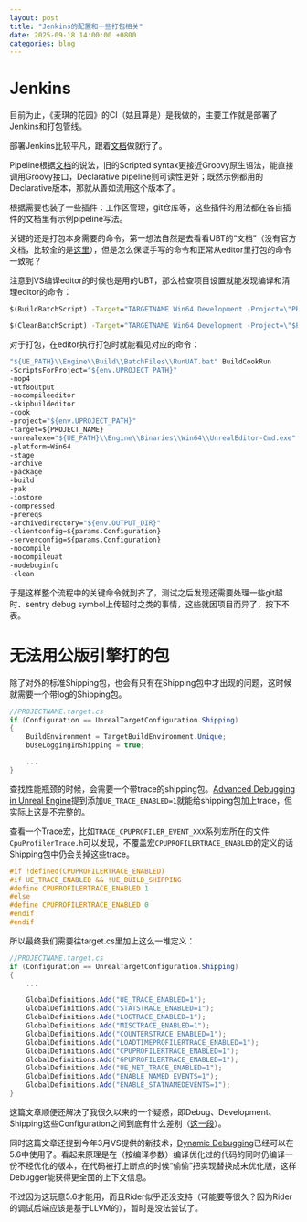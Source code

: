 ```yaml
---
layout: post
title: "Jenkins的配置和一些打包相关"
date: 2025-09-18 14:00:00 +0800
categories: blog
---
```


# Jenkins

目前为止，《麦琪的花园》的CI（姑且算是）是我做的，主要工作就是部署了Jenkins和打包管线。

部署Jenkins比较平凡，跟着[文档](https://www.jenkins.io/doc/book/installing/windows/)做就行了。

Pipeline根据[文档](https://www.jenkins.io/doc/book/pipeline/#pipeline-syntax-overview)的说法，旧的Scripted syntax更接近Groovy原生语法，能直接调用Groovy接口，Declarative pipeline则可读性更好；既然示例都用的Declarative版本，那就从善如流用这个版本了。

根据需要也装了一些插件：工作区管理，git仓库等，这些插件的用法都在各自插件的文档里有示例pipeline写法。

关键的还是打包本身需要的命令，第一想法自然是去看看UBT的“文档”（没有官方文档，比较全的是[这里](https://unreal-garden.com/docs/command-line-arguments/)），但是怎么保证手写的命令和正常从editor里打包的命令一致呢？

注意到VS编译editor的时候也是用的UBT，那么检查项目设置就能发现编译和清理editor的命令：

```bat
$(BuildBatchScript) -Target="TARGETNAME Win64 Development -Project=\"PROJECT_PATH\"" -Target="ShaderCompileWorker Win64 Development -Quiet" -WaitMutex -FromMsBuild

$(CleanBatchScript) -Target="TARGETNAME Win64 Development -Project=\"$PROJECT_PATH\"" -Target="ShaderCompileWorker Win64 Development -Quiet" -WaitMutex -FromMsBuild
```

对于打包，在editor执行打包时就能看见对应的命令：

```bat
"${UE_PATH}\\Engine\\Build\\BatchFiles\\RunUAT.bat" BuildCookRun
-ScriptsForProject="${env.UPROJECT_PATH}"
-nop4
-utf8output
-nocompileeditor
-skipbuildeditor
-cook
-project="${env.UPROJECT_PATH}"
-target=${PROJECT_NAME}
-unrealexe="${UE_PATH}\\Engine\\Binaries\\Win64\\UnrealEditor-Cmd.exe"
-platform=Win64
-stage
-archive
-package
-build
-pak
-iostore
-compressed
-prereqs
-archivedirectory="${env.OUTPUT_DIR}"
-clientconfig=${params.Configuration}
-serverconfig=${params.Configuration}
-nocompile
-nocompileuat
-nodebuginfo
-clean
```

于是这样整个流程中的关键命令就到齐了，测试之后发现还需要处理一些git超时、sentry debug symbol上传超时之类的事情，这些就因项目而异了，按下不表。

# 无法用公版引擎打的包

除了对外的标准Shipping包，也会有只有在Shipping包中才出现的问题，这时候就需要一个带log的Shipping包。

```C#
//PROJECTNAME.target.cs
if (Configuration == UnrealTargetConfiguration.Shipping)
{
    BuildEnvironment = TargetBuildEnvironment.Unique;
    bUseLoggingInShipping = true;

    ...
}
```

查找性能瓶颈的时候，会需要一个带trace的shipping包。[Advanced Debugging in Unreal Engine](https://dev.epicgames.com/community/learning/tutorials/dXl5/advanced-debugging-in-unreal-engine)提到添加`UE_TRACE_ENABLED=1`就能给shipping包加上trace，但实际上这是不完整的。

查看一个Trace宏，比如`TRACE_CPUPROFILER_EVENT_XXX`系列宏所在的文件`CpuProfilerTrace.h`可以发现，不覆盖宏`CPUPROFILERTRACE_ENABLED`的定义的话Shipping包中仍会关掉这些trace。

```cpp
#if !defined(CPUPROFILERTRACE_ENABLED)
#if UE_TRACE_ENABLED && !UE_BUILD_SHIPPING
#define CPUPROFILERTRACE_ENABLED 1
#else
#define CPUPROFILERTRACE_ENABLED 0
#endif
#endif
```

所以最终我们需要往target.cs里加上这么一堆定义：

```C#
//PROJECTNAME.target.cs
if (Configuration == UnrealTargetConfiguration.Shipping)
{
    ...

    GlobalDefinitions.Add("UE_TRACE_ENABLED=1");
    GlobalDefinitions.Add("STATSTRACE_ENABLED=1");
    GlobalDefinitions.Add("LOGTRACE_ENABLED=1");
    GlobalDefinitions.Add("MISCTRACE_ENABLED=1");
    GlobalDefinitions.Add("COUNTERSTRACE_ENABLED=1");
    GlobalDefinitions.Add("LOADTIMEPROFILERTRACE_ENABLED=1");
    GlobalDefinitions.Add("CPUPROFILERTRACE_ENABLED=1");
    GlobalDefinitions.Add("GPUPROFILERTRACE_ENABLED=1");
    GlobalDefinitions.Add("UE_NET_TRACE_ENABLED=1");
    GlobalDefinitions.Add("ENABLE_NAMED_EVENTS=1");
    GlobalDefinitions.Add("ENABLE_STATNAMEDEVENTS=1");
}
```

这篇文章顺便还解决了我很久以来的一个疑惑，即Debug、Development、Shipping这些Configuration之间到底有什么差别（[这一段](https://dev.epicgames.com/community/learning/tutorials/dXl5/advanced-debugging-in-unreal-engine#buildconfigurations)）。

同时这篇文章还提到今年3月VS提供的新技术，[Dynamic Debugging](https://devblogs.microsoft.com/cppblog/cpp-dynamic-debugging-full-debuggability-for-optimized-builds/)已经可以在5.6中使用了。看起来原理是在（按编译参数）编译优化过的代码的同时仍编译一份不经优化的版本，在代码被打上断点的时候“偷偷”把实现替换成未优化版，这样Debugger能获得更全面的上下文信息。

不过因为这玩意5.6才能用，而且Rider似乎还没支持（可能要等很久？因为Rider的调试后端应该是基于LLVM的），暂时是没法尝试了。